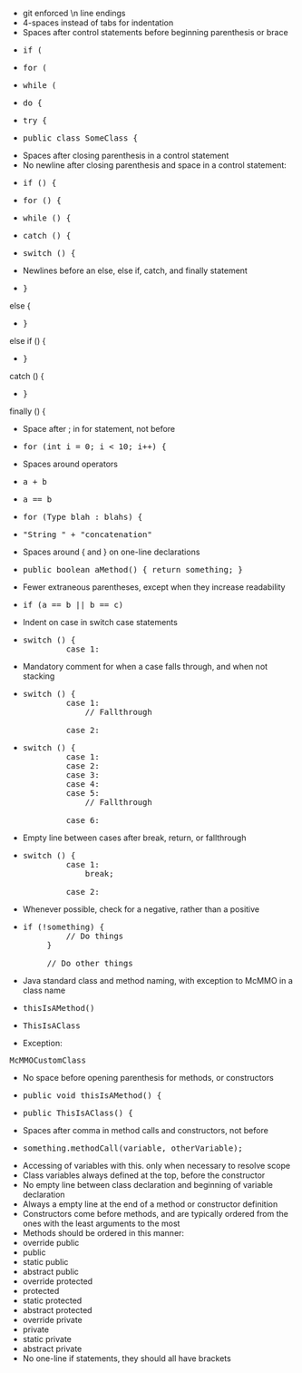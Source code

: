 * git enforced \n line endings
* 4-spaces instead of tabs for indentation
* Spaces after control statements before beginning parenthesis or brace
 * <pre>if (</pre>
 * <pre>for (</pre>
 * <pre>while (</pre>
 * <pre>do {</pre>
 * <pre>try {</pre>
 * <pre>public class SomeClass {</pre>
* Spaces after closing parenthesis in a control statement
* No newline after closing parenthesis and space in a control statement:
 * <pre>if () {</pre>
 * <pre>for () {</pre>
 * <pre>while () {</pre>
 * <pre>catch () {</pre>
 * <pre>switch () {</pre>
* Newlines before an else, else if, catch, and finally statement
 * <pre>}
else {</pre>
 * <pre>}
else if () {</pre>
 * <pre>}
catch () {</pre>
 * <pre>}
finally () {</pre>
* Space after ; in for statement, not before
 * <pre>for (int i = 0; i < 10; i++) {</pre>
* Spaces around operators
 * <pre>a + b</pre>
 * <pre>a == b</pre>
 * <pre>for (Type blah : blahs) {</pre>
 * <pre>"String " + "concatenation"</pre>
* Spaces around { and } on one-line declarations
 * <pre>public boolean aMethod() { return something; }</pre>
* Fewer extraneous parentheses, except when they increase readability
 * <pre>if (a == b || b == c)</pre>
* Indent on case in switch case statements
 * <pre>switch () {
            case 1:</pre>
* Mandatory comment for when a case falls through, and when not stacking
 * <pre>switch () {
            case 1:
                // Fallthrough

            case 2:</pre>
 * <pre>switch () {
            case 1:
            case 2:
            case 3:
            case 4:
            case 5:
                // Fallthrough

            case 6:</pre>
* Empty line between cases after break, return, or fallthrough
 * <pre>switch () {
            case 1:
                break;

            case 2:</pre>
* Whenever possible, check for a negative, rather than a positive
 * <pre>if (!something) {
            // Do things
        }

        // Do other things</pre>
* Java standard class and method naming, with exception to McMMO in a class name
 * <pre>thisIsAMethod()</pre>
 * <pre>ThisIsAClass</pre>
 * Exception:
<pre>McMMOCustomClass</pre>
* No space before opening parenthesis for methods, or constructors
 * <pre>public void thisIsAMethod() {</pre>
 * <pre>public ThisIsAClass() {</pre>
* Spaces after comma in method calls and constructors, not before
 * <pre>something.methodCall(variable, otherVariable);</pre>
* Accessing of variables with this. only when necessary to resolve scope
* Class variables always defined at the top, before the constructor
* No empty line between class declaration and beginning of variable declaration
* Always a empty line at the end of a method or constructor definition
* Constructors come before methods, and are typically ordered from the ones with the least arguments to the most
* Methods should be ordered in this manner:
 * override public
 * public
 * static public
 * abstract public
 * override protected
 * protected
 * static protected
 * abstract protected
 * override private
 * private
 * static private
 * abstract private
* No one-line if statements, they should all have brackets